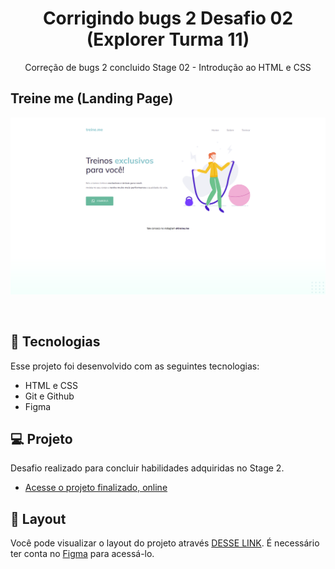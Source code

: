 <h1 align="center"> Corrigindo bugs 2 Desafio 02 (Explorer Turma 11) </h1>
<p align="center"> Correção de bugs 2 concluido Stage 02 - Introdução ao HTML e CSS</p>

## Treine me (Landing Page)

<p align="center">
  <img alt="License" src="https://github.com/DevMaroto/Corrigindo-bugs-2-Desafio-02/blob/Main/images/preview.png"/>
</p>

<br>

## 🚀 Tecnologias

Esse projeto foi desenvolvido com as seguintes tecnologias:

- HTML e CSS
- Git e Github
- Figma

## 💻 Projeto

Desafio realizado para concluir habilidades adquiridas no Stage 2.

- [Acesse o projeto finalizado, online](https://devmaroto.github.io/Corrigindo-bugs-2-Desafio-02/)

## 🔖 Layout

Você pode visualizar o layout do projeto através [DESSE LINK](https://www.figma.com/file/5VmDqGtXKJraIHorhiJlxE/Explorer---Projeto-02-(Copy)?node-id=0-1&t=rLMnpOdRdWe5zbyZ-0). É necessário ter conta no [Figma](https://figma.com) para acessá-lo.

